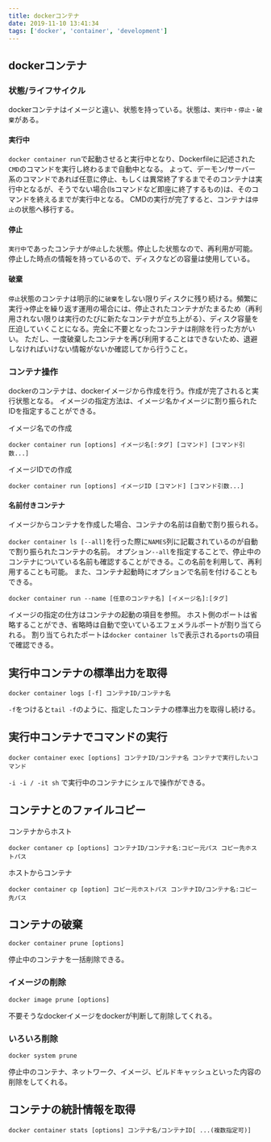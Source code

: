 ```yaml
---
title: dockerコンテナ
date: 2019-11-10 13:41:34
tags: ['docker', 'container', 'development']
---
```


## dockerコンテナ

### 状態/ライフサイクル

dockerコンテナはイメージと違い、状態を持っている。状態は、`実行中・停止・破棄`がある。

#### 実行中

`docker container run`で起動させると実行中となり、Dockerfileに記述された`CMD`のコマンドを実行し終わるまで自動中となる。
よって、デーモン/サーバー系のコマンドであれば任意に停止、もしくは異常終了するまでそのコンテナは実行中となるが、そうでない場合(lsコマンドなど即座に終了するもの)は、そのコマンドを終えるまでが実行中となる。
CMDの実行が完了すると、コンテナは`停止`の状態へ移行する。

#### 停止

`実行中`であったコンテナが`停止`した状態。停止した状態なので、再利用が可能。停止した時点の情報を持っているので、ディスクなどの容量は使用している。

#### 破棄

`停止`状態のコンテナは明示的に`破棄`をしない限りディスクに残り続ける。頻繁に実行->停止を繰り返す運用の場合には、停止されたコンテナがたまるため（再利用されない限りは実行のたびに新たなコンテナが立ち上がる）、ディスク容量を圧迫していくことになる。完全に不要となったコンテナは削除を行った方がいい。
ただし、一度破棄したコンテナを再び利用することはできないため、退避しなければいけない情報がないか確認してから行うこと。

### コンテナ操作

dockerのコンテナは、dockerイメージから作成を行う。作成が完了されると実行状態となる。
イメージの指定方法は、イメージ名かイメージに割り振られたIDを指定することができる。

イメージ名での作成
```
docker container run [options] イメージ名[:タグ] [コマンド] [コマンド引数...]
```

イメージIDでの作成
```
docker container run [options] イメージID [コマンド] [コマンド引数...]
```

#### 名前付きコンテナ

イメージからコンテナを作成した場合、コンテナの名前は自動で割り振られる。

`docker container ls [--all]`を行った際に`NAMES`列に記載されているのが自動で割り振られたコンテナの名前。
オプション`--all`を指定することで、停止中のコンテナについている名前も確認することができる。この名前を利用して、再利用することも可能。
また、コンテナ起動時にオプションで名前を付けることもできる。

```
docker container run --name [任意のコンテナ名] [イメージ名]:[タグ]
```

イメージの指定の仕方はコンテナの起動の項目を参照。
ホスト側のポートは省略することができ、省略時は自動で空いているエフェメラルポートが割り当てられる。
割り当てられたポートは`docker container ls`で表示される`ports`の項目で確認できる。

## 実行中コンテナの標準出力を取得

```
docker container logs [-f] コンテナID/コンテナ名
```

`-f`をつけると`tail -f`のように、指定したコンテナの標準出力を取得し続ける。

## 実行中コンテナでコマンドの実行

```
docker container exec [options] コンテナID/コンテナ名 コンテナで実行したいコマンド
```
`-i -i / -it sh` で実行中のコンテナにシェルで操作ができる。

## コンテナとのファイルコピー

コンテナからホスト

```
docker contaner cp [options] コンテナID/コンテナ名:コピー元パス コピー先ホストパス
```

ホストからコンテナ
```
docker container cp [option] コピー元ホストパス コンテナID/コンテナ名:コピー先パス
```

## コンテナの破棄

```
docker container prune [options]
```

停止中のコンテナを一括削除できる。

### イメージの削除

```
docker image prune [options]
```

不要そうなdockerイメージをdockerが判断して削除してくれる。

### いろいろ削除

```
docker system prune
```

停止中のコンテナ、ネットワーク、イメージ、ビルドキャッシュといった内容の削除をしてくれる。

## コンテナの統計情報を取得

```
docker container stats [options] コンテナ名/コンテナID[ ...(複数指定可)]
